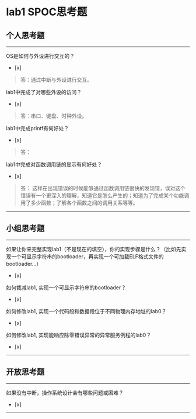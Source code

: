 # lab1 SPOC思考题

## 个人思考题

---

OS是如何与外设进行交互的？
- [x]  

> 答：通过中断与外设进行交互。

lab1中完成了对哪些外设的访问？
- [x]  

> 答：串口、键盘、时钟外设。 

lab1中完成printf有何好处？
- [x]  

> 答：

lab1中完成对函数调用链的显示有何好处？
- [x]  

> 答： 这样在出现错误的时候能够通过函数调用链很快的发现错，误对这个错误有一个更深入的理解，知道它是怎么产生的；知道为了完成某个功能调用了多少函数；了解各个函数之间的调用关系等等。

---

## 小组思考题

---

如果让你来完整实现lab1（不是现在的填空），你的实现步骤是什么？（比如先实现一个可显示字符串的bootloader，再实现一个可加载ELF格式文件的bootloader...）
- [x]  

> 

如何裁减lab1, 实现一个可显示字符串的bootloader？
- [x]  

> 

如何修改lab1, 实现一个代码段和数据段位于不同物理内存地址的lab0？
- [x]  

> 

如何修改lab1, 实现能响应除零错误异常的异常服务例程的lab0？
- [x]  

> 

---

## 开放思考题

---

如果没有中断，操作系统设计会有哪些问题或困难？
- [x]  

>  

---
